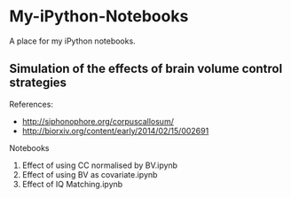 My-iPython-Notebooks
====================

A place for my iPython notebooks.


Simulation of the effects of brain volume control strategies
------------------------------------------------------------

References:
- http://siphonophore.org/corpuscallosum/
- http://biorxiv.org/content/early/2014/02/15/002691

Notebooks
1. Effect of using CC normalised by BV.ipynb
2. Effect of using BV as covariate.ipynb
3. Effect of IQ Matching.ipynb
